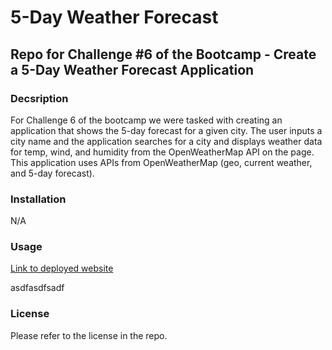 # 5-Day Weather Forecast
## Repo for Challenge #6 of the Bootcamp - Create a 5-Day Weather Forecast Application

### Decsription

For Challenge 6 of the bootcamp we were tasked with creating an application that shows the 5-day forecast for a given city. The user inputs a city name and the application searches for a city and displays weather data for temp, wind, and humidity from the OpenWeatherMap API on the page. This application uses APIs from OpenWeatherMap (geo, current weather, and 5-day forecast). 

### Installation

N/A

### Usage

[Link to deployed website](https://mjkonkel.github.io/weather-forecast/)

asdfasdfsadf

### License

Please refer to the license in the repo.
